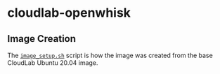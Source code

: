 # cloudlab-openwhisk

## Image Creation

The [```image_setup.sh```](image_setup.sh) script is how the image was created from the base CloudLab Ubuntu 20.04 image.
